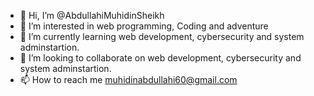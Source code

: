 - 👋 Hi, I’m @AbdullahiMuhidinSheikh
- 👀 I’m interested in web programming, Coding and adventure
- 🌱 I’m currently learning web development, cybersecurity and system adminstartion.
- 💞️ I’m looking to collaborate on web development,  cybersecurity and system adminstartion.
- 📫 How to reach me muhidinabdullahi60@gmail.com

<!---
AbdullahiMuhidinSheikh/AbdullahiMuhidinSheikh is a ✨ special ✨ repository because its `README.md` (this file) appears on your GitHub profile.
You can click the Preview link to take a look at your changes.
--->
